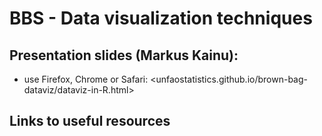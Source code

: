 BBS - Data visualization techniques
==========================================

Presentation slides (Markus Kainu):
-------------------------------------

- use Firefox, Chrome or Safari: <unfaostatistics.github.io/brown-bag-dataviz/dataviz-in-R.html> 

Links to useful resources
-------------------------------------

